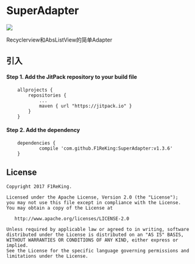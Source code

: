 # SuperAdapter

[![](https://jitpack.io/v/F1ReKing/SuperAdapter.svg)](https://jitpack.io/#F1ReKing/SuperAdapter)

Recyclerview和AbsListView的简单Adapter

## 引入

#### Step 1. Add the JitPack repository to your build file
```
	allprojects {
		repositories {
			...
			maven { url "https://jitpack.io" }
		}
	}
```

#### Step 2. Add the dependency
```
	dependencies {
	        compile 'com.github.F1ReKing:SuperAdapter:v1.3.6'
	}
```

## License

    Copyright 2017 F1ReKing. 

    Licensed under the Apache License, Version 2.0 (the "License");
    you may not use this file except in compliance with the License.
    You may obtain a copy of the License at

       http://www.apache.org/licenses/LICENSE-2.0

    Unless required by applicable law or agreed to in writing, software
    distributed under the License is distributed on an "AS IS" BASIS,
    WITHOUT WARRANTIES OR CONDITIONS OF ANY KIND, either express or implied.
    See the License for the specific language governing permissions and
    limitations under the License.

